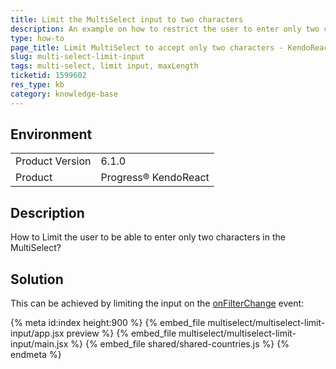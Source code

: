 ```yaml
---
title: Limit the MultiSelect input to two characters
description: An example on how to restrict the user to enter only two characters
type: how-to
page_title: Limit MultiSelect to accept only two characters - KendoReact MultiSelect
slug: multi-select-limit-input
tags: multi-select, limit input, maxLength
ticketid: 1599602
res_type: kb
category: knowledge-base
---
```


## Environment

<table>
	<tbody>
		<tr>
			<td>Product Version</td>
			<td>6.1.0</td>
		</tr>
		<tr>
			<td>Product</td>
			<td>Progress® KendoReact</td>
		</tr>
	</tbody>
</table>

## Description

How to Limit the user to be able to enter only two characters in the MultiSelect?

## Solution

This can be achieved by limiting the input on the [onFilterChange](https://www.telerik.com/kendo-react-ui/components/dropdowns/api/MultiSelectProps/#toc-onfilterchange) event:

{% meta id:index height:900 %}
{% embed_file multiselect/multiselect-limit-input/app.jsx preview %}
{% embed_file multiselect/multiselect-limit-input/main.jsx %}
{% embed_file shared/shared-countries.js %}
{% endmeta %}
